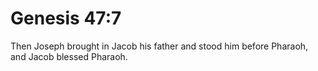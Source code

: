 # Genesis 47:7

Then Joseph brought in Jacob his father and stood him before Pharaoh, and Jacob blessed Pharaoh.
